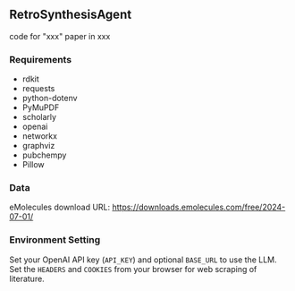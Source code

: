 ## RetroSynthesisAgent
code for "xxx" paper in xxx
### Requirements
+ rdkit
+ requests
+ python-dotenv
+ PyMuPDF
+ scholarly
+ openai
+ networkx
+ graphviz
+ pubchempy
+ Pillow
### Data
eMolecules download URL: https://downloads.emolecules.com/free/2024-07-01/
### Environment Setting
Set your OpenAI API key (`API_KEY`) and optional `BASE_URL` to use the LLM.
Set the `HEADERS` and `COOKIES` from your browser for web scraping of literature.
